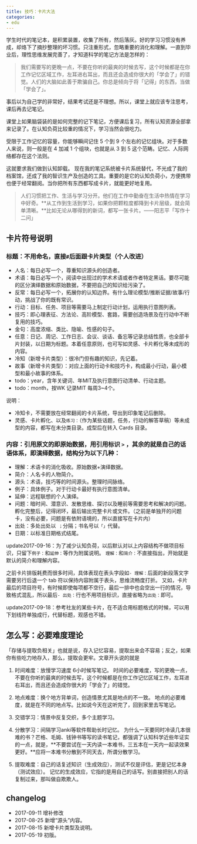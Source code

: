 ```yaml
---
title: 技巧：卡片大法
categories: 
- edu
---
```


学生时代的笔记本，是积累装置，收集了所有，然后落灰。好的学习习惯没有养成，却烙下了摘抄整理的坏习惯。只注重形式，忽略重要的消化和理解。一直到毕业后，理性思维发展完善了，才知道科学的笔记方法是怎样的：
> 我们需要写的更晚一点，不要在你听的最爽的时候去写，这个时候都是在你工作记忆区域工作，左耳进右耳出，而且还会造成你很大的「学会了」的错觉。人们的大脑如此善于欺骗自己。你总是倾向于将「记得」的东西，当做「学会了」。

事后以为自己学的非常好，结果考试还是不理想。所以，课堂上就应该专注思考，课后再去记笔记。

课堂上如果脑袋装的是如何完整的记下笔记，方便课后复习，所有认知资源全部拿来记录了。在认知负荷比较重的情况下，学习当然会很吃力。

受限于工作记忆的容量，你能够瞬间记住 5 个到 9 个左右的记忆组块。对于多数人来说，则一般是在 4 加减 1 个组块，也就是从 3 到 5 这个范畴。记忆、人际网络都存在这个法则。

这就要求我们做到认知卸载。 现在我的笔记系统被卡片系统替代，不光成了我的档案馆，还成了我的智识生产及创造的工具。重要的是它的认知负荷小，方便携带也便于经常翻阅。当你把所有东西都写成卡片，就能更好地复用。
> 人们习惯把工作、生活与学习分开。他们在工作中勤奋在生活中热情在学习中好奇。**从工作到生活到学习，如果你把颗粒度都降到卡片层级，就会简单清晰。**比如无论从哪得到的新词，都写一张卡片。——阳志平「写作十二问」


## 卡片符号说明

### 标题：不用命名，直接`#`后面跟卡片类型（个人改进）
	
- 人名：每日必写一个，尊重知识源头的创造者。
- 术语：每日必写一个，阅读中出现过的学术术语或者作者特定黑话。要尽可能的区分演绎数据和原始数据，不要把自己的知识给污染了。
- 反常：每日必写一个，拓展你的认知边界。有什么理论模型/推断证据/故事/行动，挑战了你的既有常识。	
- 行动：目标、任务、项目等需要马上制定行动计划，运用执行意图列表。
- 技巧：即心理表征、方法论、高阶模型、套路，需要创造场景及在行动中不断复用的技巧。
- 金句：高度浓缩、类比、隐喻、性感的句子。
- 任意：日记、周记、工作日志、会议、谈话、备忘等记录总结性质，也全部卡片封装，以日期为标题。本着任意原则，也可写如灵感、卡片孵化等未成形的内容。
- 冷知（新增卡片类型）：很冷门但有趣的知识，先记着。
- 故事（新增卡片类型）：对应上面的行动卡和技巧卡，构成最小行动，最小模型和最小故事的体系。
- todo：year，含年关键词、年MIT及执行意图行动清单、行动主题。
- todo：month，按WK 记录MIT 每周3~4个。

说明：

- 冷知卡，不需要放在经常翻阅的卡片系统，导出到印象笔记后删除。
- 灵感、卡片孵化、以及`练习：`（作为某些话题，任务，行动的解答草稿）等未成型的内容，都写在未分类目录。成型后在转入 Cards 目录。

### 内容：引用原文的即原始数据，用引用标识 `>` ，其余的就是自己的话语体系，即演绎数据，结构分为以下几种：

- 理解：术语卡的消化吸收。原始数据+演绎数据。
- 简介：人名卡的人物简介。
- 源头：术语，技巧等的时间源头。整理时间脉络。
- 例子：具体例子。对于行动卡最好有执行意图清单。
- 延伸：远程联想的个人演绎。
- 问题：暗时间、潜意识、发散思维、探讨以及睡前等需要思考和解决的问题。孵化完整后，记得闭环，最后输出完整卡片或文件。（之前是单独开的问题卡，没有必要，问题是有依附语境的，所以直接写在卡片内）
- 出处：多处出处以` ；`分隔；书名号以`「」`代替。
- 日期：以标准日期格式结尾。

update2017-09-16：为了减少认知负荷，以后默认对以上内容结构不做项目标识，只留下`例子：`和`延伸：`等作为附属说明。
`理解：`和`简介：`不直接指出，开始就是默认的简介和理解内容。

之前卡片排版耗费而很多时间，具体表现在表头字段如`- 理解：`后面的新段落文字需要另行后退一个 tab 符以保持内容附属于表头，思维流畅度打折。
又如，卡片最后的项目符号，有时候即使每项都不空行，最后一排中也会空出一行的情况，导致格式混乱，所以最后`- 出处：`行也不用项目标识，直接省略为`出处：`即可。

update2017-09-18：参考社友的某些卡片，在不适合用标题格式的时候，可以用下划线符单独成行，代替标题，观感也不错。

## 怎么写：必要难度理论

「存储与提取负相关」也就是说，存入记忆容易，提取出来会不容易；反之，如果你有些吃力地存入，那么，提取会更牢。文章开头说的就是

1. 时间难度：放慢学习速度 6小时候写笔记。
时间的必要难度，写的更晚一点，不要在你听的最爽的时候去写，这个时候都是在你工作记忆区域工作，左耳进右耳出，而且还会造成你很大的「学会了」的错觉。
	
2. 地点难度：换个地方背单词，创造情景尤其是地点的不一致。
地点的必要难度，就是在不同的地点写。比如说今天在这听完了，回到家里去写笔记。
	
3. 交错学习：情景中反复交织，多个主题学习。 

4. 分散学习：间隔学习anki等软件帮助长时记忆。
为什么一天要同时冷读几本很难的书？芒格、毛姆、钱钟书等写的读书笔记，都强调了认知科学近些年证实的一点，就是，**不要尝试在一天内读一本难书，三五本在一天内一起读效果更好。**应将一本难书分散到不同天去，所谓分散学习。 
	
5. 提取难度：自己的话复述知识（生成效应），测试不仅是评估，更是记忆本身（测试效应）。
记忆的生成效应，它指的是用自己的话写。别直接把别人的话复制过来，那叫做自欺欺人。

## changelog

- 2017-09-11 增补修改
- 2017-08-25 新增“源头”内容。
- 2017-08-15 新增卡片类型及说明。
- 2017-05-19 初版。



